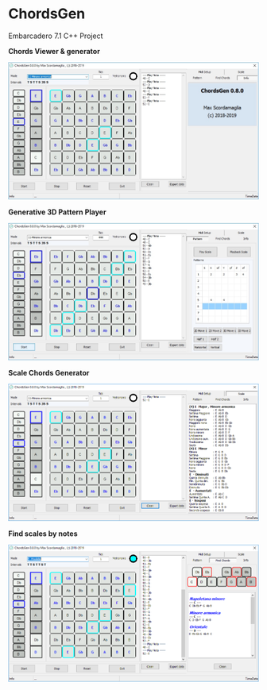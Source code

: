 # ChordsGen
Embarcadero 7.1 C++ Project


<b>Chords Viewer & generator</b>

![alt text](https://github.com/MaxScorda/ChordsGen_Exe/blob/master/Info/MainInfo.jpg)


<b>Generative 3D Pattern Player</b>

![alt text](https://github.com/MaxScorda/ChordsGen_Exe/blob/master/Info/MainPattern.jpg)



<b>Scale Chords Generator</b>

![alt text](https://github.com/MaxScorda/ChordsGen_Exe/blob/master/Info/MainScale.png)



<b>Find scales by notes</b>

![alt text](https://github.com/MaxScorda/ChordsGen_Exe/blob/master/Info/MainFind.png)
